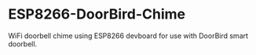 # ESP8266-DoorBird-Chime
WiFi doorbell chime using ESP8266 devboard for use with DoorBird smart doorbell.
